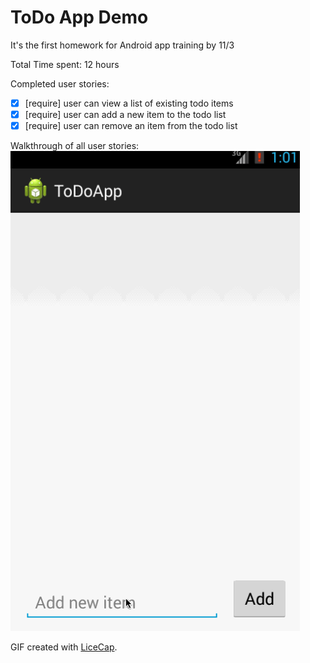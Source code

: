 # ToDo App Demo

It's the first homework for Android app training by 11/3

Total Time spent: 12 hours

Completed user stories:
 * [x] [require] user can view a list of existing todo items
 * [x] [require] user can add a new item to the todo list
 * [x] [require] user can remove an item from the todo list

Walkthrough of all user stories:
![Video Walkthrough](ToDoApp.gif)

GIF created with [LiceCap](http://www.cockos.com/licecap/).
